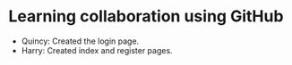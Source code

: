 # Learning collaboration using GitHub

- Quincy: Created the login page.
- Harry: Created index and register pages.

